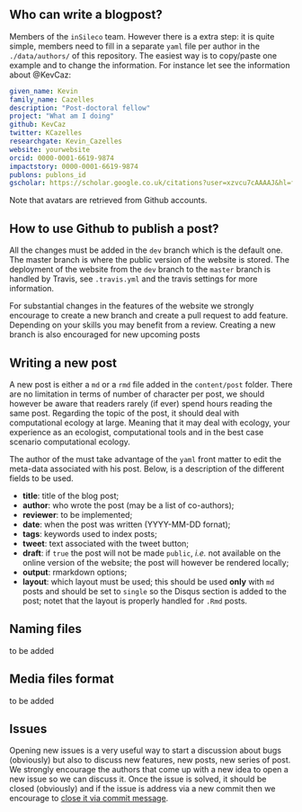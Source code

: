 ## Who can write a blogpost?

Members of the `inSileco` team. However there is a extra step: it is quite simple,
members need to fill in a separate `yaml` file per author in the `./data/authors/`
of this repository. The easiest way is to copy/paste one example and to change
the information. For instance let see the information about @KevCaz:

```yaml
given_name: Kevin
family_name: Cazelles
description: "Post-doctoral fellow"
project: "What am I doing"
github: KevCaz
twitter: KCazelles
researchgate: Kevin_Cazelles
website: yourwebsite
orcid: 0000-0001-6619-9874
impactstory: 0000-0001-6619-9874
publons: publons_id
gscholar: https://scholar.google.co.uk/citations?user=xzvcu7cAAAAJ&hl=fr
```

Note that avatars are retrieved from Github accounts.

## How to use Github to publish a post?

All the changes must be added in the `dev` branch which is the default one.
The master branch is where the public version of the website is stored. The
deployment of the website from the `dev` branch to the `master` branch
is handled by Travis, see `.travis.yml` and the travis settings for more information.

For substantial changes in the features of the website we strongly encourage to
create a new branch and create a pull request to add feature. Depending on your
skills you may benefit from a review. Creating a new branch is also encouraged
for new upcoming posts


## Writing a new post

A new post is either a `md` or a `rmd` file added in the `content/post` folder.
There are no limitation in terms of number of character per post, we should
however be aware that readers rarely (if ever) spend hours reading the same post.
Regarding the topic of the post, it should deal with computational ecology at large.
Meaning that it may deal with ecology, your experience as an ecologist, computational
tools and in the best case scenario computational ecology.

The author of the must take advantage of the `yaml` front matter to edit the
meta-data associated with his post. Below, is a description of the different
fields to be used.

- **title**: title of the blog post;
- **author**: who wrote the post (may be a list of co-authors);
- **reviewer**: to be implemented;
- **date**: when the post was written (YYYY-MM-DD fornat);
- **tags**: keywords used to index posts;
- **tweet**: text associated with the tweet button;
- **draft**: if `true` the post will not be made `public`, *i.e.* not available on the online version of the website; the post will however be rendered locally;
- **output**: rmarkdown options;
- **layout**: which layout must be used; this should be used **only** with `md` posts and should be set to `single` so the Disqus section is added to the post; notet that the layout is properly handled for `.Rmd` posts.



## Naming files

to be added

## Media files format

to be added

## Issues

Opening new issues is a very useful way to start a discussion about bugs (obviously) but also to discuss new features, new posts, new series of post. We strongly encourage the authors that come up with a new idea to open a new issue so we can discuss it. Once the issue is solved, it should be closed (obviously) and if the issue is address via a new commit then we encourage to [close it via commit message](https://help.github.com/articles/closing-issues-using-keywords/). 
